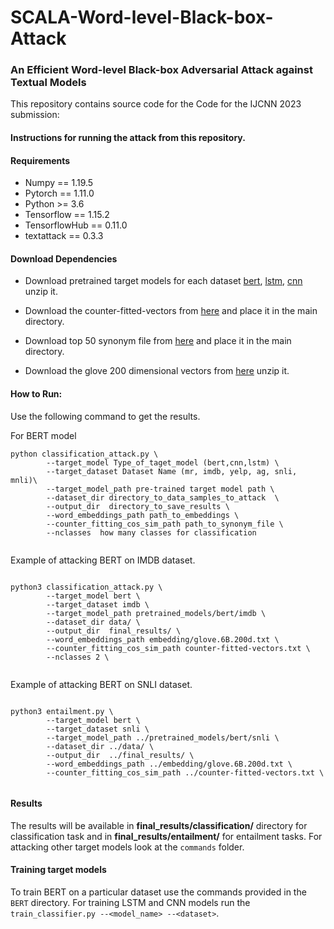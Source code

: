 # SCALA-Word-level-Black-box-Attack
### An Efficient Word-level Black-box Adversarial Attack against Textual Models

This repository contains source code for the Code for the IJCNN 2023 submission: 

#### Instructions for running the attack from this repository.

#### Requirements
-  Numpy == 1.19.5  
-  Pytorch == 1.11.0    
-  Python >= 3.6
-  Tensorflow == 1.15.2
-  TensorflowHub == 0.11.0 
-  textattack == 0.3.3

#### Download Dependencies

- Download pretrained target models for each dataset [bert](XXXX), [lstm](XXXX), [cnn](XXXX) unzip it.

- Download the counter-fitted-vectors from [here](XXXX) and place it in the main directory.

- Download top 50 synonym file from [here](XXXX) and place it in the main directory.

- Download the glove 200 dimensional vectors from [here](XXXX) unzip it.
 
#### How to Run:

Use the following command to get the results. 

For BERT model

```
python classification_attack.py \
        --target_model Type_of_taget_model (bert,cnn,lstm) \
        --target_dataset Dataset Name (mr, imdb, yelp, ag, snli, mnli)\
        --target_model_path pre-trained target model path \
        --dataset_dir directory_to_data_samples_to_attack  \
        --output_dir  directory_to_save_results \
        --word_embeddings_path path_to_embeddings \
        --counter_fitting_cos_sim_path path_to_synonym_file \
        --nclasses  how many classes for classification


```
Example of attacking BERT on IMDB dataset.

```

python3 classification_attack.py \
        --target_model bert \
        --target_dataset imdb \
        --target_model_path pretrained_models/bert/imdb \
        --dataset_dir data/ \
        --output_dir  final_results/ \
        --word_embeddings_path embedding/glove.6B.200d.txt \
        --counter_fitting_cos_sim_path counter-fitted-vectors.txt \
        --nclasses 2 \


```

Example of attacking BERT on SNLI dataset. 

```

python3 entailment.py \
        --target_model bert \
        --target_dataset snli \
        --target_model_path ../pretrained_models/bert/snli \
        --dataset_dir ../data/ \
        --output_dir  ../final_results/ \
        --word_embeddings_path ../embedding/glove.6B.200d.txt \
        --counter_fitting_cos_sim_path ../counter-fitted-vectors.txt \


```
#### Results
The results will be available in **final_results/classification/** directory for classification task and in **final_results/entailment/** for entailment tasks.
For attacking other target models look at the ```commands``` folder.

#### Training target models
To train BERT on a particular dataset use the commands provided in the `BERT` directory. For training LSTM and CNN models run the `train_classifier.py --<model_name> --<dataset>`.
